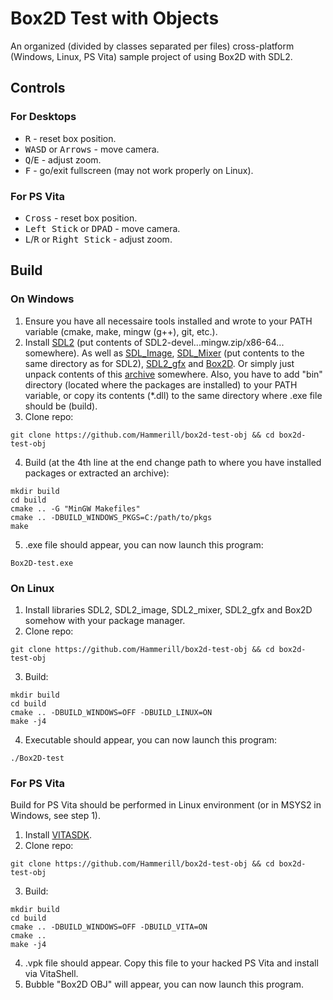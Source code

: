 # Box2D Test with Objects
An organized (divided by classes separated per files) cross-platform (Windows, Linux, PS Vita) sample project of using Box2D with SDL2.

## Controls
### For Desktops
- <kbd>R</kbd> - reset box position.
- <kbd>WASD</kbd> or <kbd>Arrows</kbd> - move camera.
- <kbd>Q</kbd>/<kbd>E</kbd> - adjust zoom.
- <kbd>F</kbd> - go/exit fullscreen (may not work properly on Linux).

### For PS Vita
- <kbd>Cross</kbd> - reset box position.
- <kbd>Left Stick</kbd> or <kbd>DPAD</kbd> - move camera.
- <kbd>L</kbd>/<kbd>R</kbd> or <kbd>Right Stick</kbd> - adjust zoom.

## Build 
### On Windows
1. Ensure you have all necessaire tools installed and wrote to your PATH variable (cmake, make, mingw (g++), git, etc.).
2. Install [SDL2](https://github.com/libsdl-org/SDL/releases/tag/release-2.24.0) (put contents of SDL2-devel...mingw.zip/x86-64... somewhere). As well as [SDL_Image](https://github.com/libsdl-org/SDL_image/releases/tag/release-2.6.2), [SDL_Mixer](https://github.com/libsdl-org/SDL_mixer/releases/tag/release-2.6.2) (put contents to the same directory as for SDL2), [SDL2_gfx](https://www.ferzkopp.net/wordpress/2016/01/02/sdl_gfx-sdl2_gfx/) and [Box2D](https://github.com/erincatto/box2d). Or simply just unpack contents of this [archive](https://github.com/Hammerill/box2d-test-obj/releases/download/v1.0.0/packages-win64-sdl2-sdl2_image-sdl2_mixer-sdl2_gfx-box2d.zip) somewhere. Also, you have to add "bin" directory (located where the packages are installed) to your PATH variable, or copy its contents (*.dll) to the same directory where .exe file should be (build).
3. Clone repo:
  ```
  git clone https://github.com/Hammerill/box2d-test-obj && cd box2d-test-obj
  ```
4. Build (at the 4th line at the end change path to where you have installed packages or extracted an archive):
  ```
  mkdir build
  cd build
  cmake .. -G "MinGW Makefiles"
  cmake .. -DBUILD_WINDOWS_PKGS=C:/path/to/pkgs
  make
  ```
5. .exe file should appear, you can now launch this program:
  ```
  Box2D-test.exe
  ```

### On Linux
1. Install libraries SDL2, SDL2_image, SDL2_mixer, SDL2_gfx and Box2D somehow with your package manager.
2. Clone repo:
  ```
  git clone https://github.com/Hammerill/box2d-test-obj && cd box2d-test-obj
  ```
3. Build:
  ```
  mkdir build
  cd build
  cmake .. -DBUILD_WINDOWS=OFF -DBUILD_LINUX=ON
  make -j4
  ```
4. Executable should appear, you can now launch this program:
  ```
  ./Box2D-test
  ```

### For PS Vita
Build for PS Vita should be performed in Linux environment (or in MSYS2 in Windows, see step 1).
1. Install [VITASDK](https://vitasdk.org/).
2. Clone repo:
  ```
  git clone https://github.com/Hammerill/box2d-test-obj && cd box2d-test-obj
  ```
3. Build:
  ```
  mkdir build
  cd build
  cmake .. -DBUILD_WINDOWS=OFF -DBUILD_VITA=ON
  cmake ..
  make -j4
  ```
4. .vpk file should appear. Copy this file to your hacked PS Vita and install via VitaShell.
5. Bubble "Box2D OBJ" will appear, you can now launch this program.
